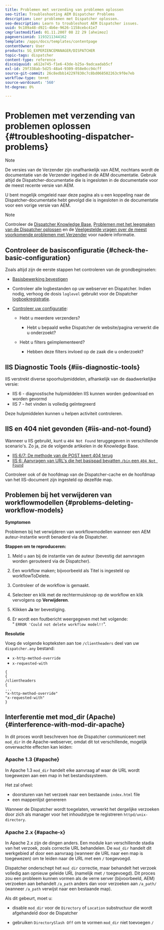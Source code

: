 ```yaml
---
title: Problemen met verzending van problemen oplossen
seo-title: Troubleshooting AEM Dispatcher Problems
description: Leer problemen met Dispatcher oplossen.
seo-description: Learn to troubleshoot AEM Dispatcher issues.
uuid: 9c109a48-d921-4b6e-9626-1158cebc41e7
cmgrlastmodified: 01.11.2007 08 22 29 [aheimoz]
pageversionid: 1193211344162
template: /apps/docs/templates/contentpage
contentOwner: User
products: SG_EXPERIENCEMANAGER/DISPATCHER
topic-tags: dispatcher
content-type: reference
discoiquuid: a612e745-f1e6-43de-b25a-9adcaadab5cf
exl-id: 29f338ab-5d25-48a4-9309-058e0cc94cff
source-git-commit: 26c8edbb142297830c7c8bd068502263c9f0e7eb
workflow-type: tm+mt
source-wordcount: '560'
ht-degree: 0%

---
```


# Problemen met verzending van problemen oplossen {#troubleshooting-dispatcher-problems}

>[!NOTE]
>
>De versies van de Verzender zijn onafhankelijk van AEM, nochtans wordt de documentatie van de Verzender ingebed in de AEM documentatie. Gebruik altijd de Dispatcher-documentatie die is ingesloten in de documentatie voor de meest recente versie van AEM.
>
>U bent mogelijk omgeleid naar deze pagina als u een koppeling naar de Dispatcher-documentatie hebt gevolgd die is ingesloten in de documentatie voor een vorige versie van AEM.

>[!NOTE]
>
>Controleer de [Dispatcher Knowledge Base](https://helpx.adobe.com/experience-manager/kb/index/dispatcher.html), [Problemen met het leegmaken van de Dispatcher oplossen](https://experienceleague.adobe.com/search.html?lang=en#q=troubleshooting%20dispatcher%20flushing%20issues&amp;sort=relevancy&amp;f:el_product=[Experience%20Manager]) en de [Veelgestelde vragen over de meest voorkomende problemen met Verzender](dispatcher-faq.md) voor nadere informatie.

## Controleer de basisconfiguratie {#check-the-basic-configuration}

Zoals altijd zijn de eerste stappen het controleren van de grondbeginselen:

* [Basisbewerking bevestigen](/help/using/dispatcher-configuration.md#confirming-basic-operation)
* Controleer alle logbestanden op uw webserver en Dispatcher. Indien nodig, verhoog de dosis `loglevel` gebruikt voor de Dispatcher [logboekregistratie](/help/using/dispatcher-configuration.md#logging).

* [Controleer uw configuratie](/help/using/dispatcher-configuration.md):

   * Hebt u meerdere verzenders?

      * Hebt u bepaald welke Dispatcher de website/pagina verwerkt die u onderzoekt?
   * Hebt u filters geïmplementeerd?

      * Hebben deze filters invloed op de zaak die u onderzoekt?


## IIS Diagnostic Tools {#iis-diagnostic-tools}

IIS verstrekt diverse spoorhulpmiddelen, afhankelijk van de daadwerkelijke versie:

* IIS 6 - diagnostische hulpmiddelen IIS kunnen worden gedownload en worden gevormd
* IIS 7 - het vinden is volledig geïntegreerd

Deze hulpmiddelen kunnen u helpen activiteit controleren.

## IIS en 404 niet gevonden {#iis-and-not-found}

Wanneer u IIS gebruikt, kunt u `404 Not Found` teruggegeven in verschillende scenario&#39;s. Zo ja, zie de volgende artikelen in de Knowledge Base.

* [IIS 6/7: De methode van de POST keert 404 terug](https://helpx.adobe.com/experience-manager/kb/IIS6IsapiFilters.html)
* [IIS 6: Aanvragen van URL&#39;s die het basispad bevatten `/bin` een `404 Not Found`](https://helpx.adobe.com/experience-manager/kb/RequestsToBinDirectoryFailInIIS6.html)

Controleer ook of de hoofdmap van de Dispatcher-cache en de hoofdmap van het IIS-document zijn ingesteld op dezelfde map.

## Problemen bij het verwijderen van workflowmodellen {#problems-deleting-workflow-models}

**Symptomen**

Problemen bij het verwijderen van workflowmodellen wanneer een AEM auteur-instantie wordt benaderd via de Dispatcher.

**Stappen om te reproduceren:**

1. Meld u aan bij de instantie van de auteur (bevestig dat aanvragen worden gerouteerd via de Dispatcher).
1. Een workflow maken; bijvoorbeeld als Titel is ingesteld op workflowToDelete.
1. Controleer of de workflow is gemaakt.
1. Selecteer en klik met de rechtermuisknop op de workflow en klik vervolgens op **Verwijderen**.

1. Klikken **Ja** ter bevestiging.
1. Er wordt een foutbericht weergegeven met het volgende:\
   &quot; `ERROR 'Could not delete workflow model!!`&quot;.

**Resolutie**

Voeg de volgende kopteksten aan toe `/clientheaders` deel van uw `dispatcher.any` bestand:

* `x-http-method-override`
* `x-requested-with`

```
{  
{  
/clientheaders  
{  
...  
"x-http-method-override"  
"x-requested-with"  
}
```

## Interferentie met mod_dir (Apache) {#interference-with-mod-dir-apache}

In dit proces wordt beschreven hoe de Dispatcher communiceert met `mod_dir` in de Apache-webserver, omdat dit tot verschillende, mogelijk onverwachte effecten kan leiden:

### Apache 1.3 {#apache}

In Apache 1.3 `mod_dir` handelt elke aanvraag af waar de URL wordt toegewezen aan een map in het bestandssysteem.

Het zal ofwel:

* doorsturen van het verzoek naar een bestaande `index.html` file
* een mappenlijst genereren

Wanneer de Dispatcher wordt toegelaten, verwerkt het dergelijke verzoeken door zich als manager voor het inhoudstype te registreren `httpd/unix-directory`.

### Apache 2.x {#apache-x}

In Apache 2.x zijn de dingen anders. Een module kan verschillende stadia van het verzoek, zoals correctie URL behandelen. De `mod_dir` handelt dit werkgebied af door een aanvraag (wanneer de URL naar een map is toegewezen) om te leiden naar de URL met een `/` toegevoegd.

Dispatcher onderschept het `mod_dir` correctie, maar behandelt het verzoek volledig aan opnieuw geleide URL (namelijk met `/` toegevoegd). Dit proces zou een probleem kunnen vormen als de verre server (bijvoorbeeld, AEM) verzoeken aan behandelt `/a_path` anders dan voor verzoeken aan `/a_path/` (wanneer `/a_path` verwijst naar een bestaande map).

Als dit gebeurt, moet u:

* disable `mod_dir` voor de `Directory` of `Location` substructuur die wordt afgehandeld door de Dispatcher

* gebruiken `DirectorySlash Off` om te vormen `mod_dir` niet toevoegen `/`
